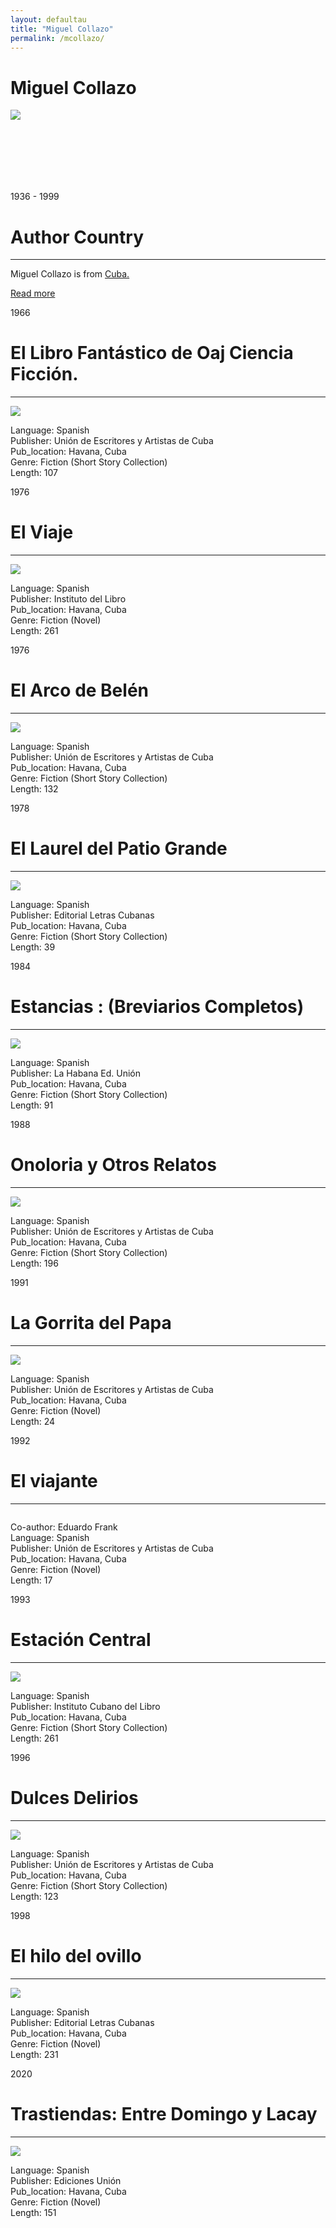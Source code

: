 ```yaml
---
layout: defaultau
title: "Miguel Collazo"
permalink: /mcollazo/
---
```

<!-- partial:index.partial.html -->
<div class="content">
    <h1>Miguel Collazo</h1>
    <div class="quote">
        <div><img src="https://images.squarespace-cdn.com/content/v1/54ef4a93e4b01b969d320540/1570830420560-QH9GJL95EMYSRBPL89N0/Miguel+Collazo.jpg?format=1000w" class="logo"></div>
    </div>
    <div class="timeline">
        <div style="padding-bottom:100px;"></div>
        <div class="block">
            <div class="date right"><p class="right">1936 - 1999</p></div>
            <div class="dot"></div>
            <div class="left first">
            <div class="author_country">
                <h1>Author Country</h1><hr>
            <div class="aclocation"><p>Miguel Collazo is from <a href="{{ site.baseurl }}/14">Cuba.</a></p></div>
                <div class="acreadmore"><a href="https://es.wikipedia.org/wiki/Miguel_Collazo" target="_blank">Read more</a></div>
            </div>
            </div>
        </div>
        <div class="block">
            <div class="date left"><p class="left">1966</p></div>
            <div class="dot"></div>
            <div class="right">
                <h1>El Libro Fantástico de Oaj Ciencia Ficción.</h1><hr>
                <p><img src="https://books.google.dm/books/content?id=Rh5TAAAAMAAJ&printsec=frontcover&img=1&zoom=1&imgtk=AFLRE725RUUn0fPsxXyiNRIM93TJEVvp6lGRrL5Qk428pXq4I4mzwmjDhgfJDpJOpISxnl8oaz0B1L8wPmJeu_aAwSxIn4j5tGNA_NTsBfBV7BVfS7Dw4SIp9bHkywPwOPbkSTMckv3R"></p>
                <p>
                Language: Spanish<br/>
                Publisher: Unión de Escritores y Artistas de Cuba<br/>
                Pub_location: Havana, Cuba<br/>
                Genre: Fiction (Short Story Collection)<br/>
                Length: 107</p>
            </div>
        </div>
        <div class="block">
            <div class="date right"><p class="right">1976</p></div>
            <div class="dot"></div>
            <div class="left hide">
                <h1>El Viaje</h1><hr>
                <p><img src="https://m.media-amazon.com/images/I/51r-d8W7nPL.jpg"></p>
                <p>Language: Spanish<br/>
                Publisher: Instituto del Libro<br/>
                Pub_location: Havana, Cuba<br/>
                Genre: Fiction (Novel)<br/>
                Length: 261</p>
            </div>
        </div>
        <div class="block">
            <div class="date left"><p class="left">1976</p></div>
            <div class="dot"></div>
            <div class="right hide">
                <h1>El Arco de Belén</h1><hr>
                <p><img src="https://books.google.dm/books/content?id=VHpAAAAAYAAJ&printsec=frontcover&img=1&zoom=1&imgtk=AFLRE730Z8qRk8IWGX1AWRglxHMqxCOEmBC70-wI6RYxXFoPu25wd22HFZmmhvR7qNCQcjMzG7qeV9ghrrcBuDH2GgySOxmWAkkOtgu5XirQCsLvSxBMBC5685OBfWsldB0G0kLErPPz"></p>
                <p>Language: Spanish<br/>
                Publisher: Unión de Escritores y Artistas de Cuba<br/>
                Pub_location: Havana, Cuba<br/>
                Genre: Fiction (Short Story Collection)<br/>
                Length: 132</p>
            </div>
        </div>
        <div class="block">
            <div class="date right"><p class="right">1978</p></div>
            <div class="dot"></div>
            <div class="left hide">
                <h1>El Laurel del Patio Grande</h1><hr>
                <p><img src="https://images-na.ssl-images-amazon.com/images/I/51RZJ1vTozL._SX373_BO1,204,203,200_.jpg"></p>
                <p>Language: Spanish<br/>
                Publisher: Editorial Letras Cubanas<br/>
                Pub_location: Havana, Cuba<br/>
                Genre: Fiction (Short Story Collection)<br/>
                Length: 39</p>
            </div>
        </div>
        <div class="block">
            <div class="date left"><p class="left">1984</p></div>
            <div class="dot"></div>
            <div class="right hide">
                <h1>Estancias : (Breviarios Completos)</h1><hr>
                <p><img src="https://m.media-amazon.com/images/I/51u2FFDQbyL._SY291_BO1,204,203,200_QL40_FMwebp_.jpg"></p>
                <p>Language: Spanish<br/>
                Publisher: La Habana Ed. Unión<br/>
                Pub_location: Havana, Cuba<br/>
                Genre: Fiction (Short Story Collection)<br/>
                Length: 91</p>
            </div>
        </div>
        <div class="block">
            <div class="date right"><p class="right">1988</p></div>
            <div class="dot"></div>
            <div class="left hide">
                <h1>Onoloria y Otros Relatos</h1><hr>
                <p><img src="https://www.ecured.cu/images/thumb/3/3f/741229291.0.l.jpg/390px-741229291.0.l.jpg"></p>
                <p>Language: Spanish<br/>
                Publisher: Unión de Escritores y Artistas de Cuba<br/>
                Pub_location: Havana, Cuba<br/>
                Genre: Fiction (Short Story Collection)<br/>
                Length: 196</p>
            </div>
        </div>
        <div class="block">
            <div class="date left"><p class="left">1991</p></div>
            <div class="dot"></div>
            <div class="right hide">
                <h1>La Gorrita del Papa</h1><hr>
                <p><img src="https://books.google.dm/books/content?id=hkjmAAAAMAAJ&printsec=frontcover&img=1&zoom=1&imgtk=AFLRE73dIYdHL7Mba4P63nzyPw3aKBnOUpbmfWyIOwAEIlCFlgJvLg30E7cLSibDi-MVqF1fknsRkKYxK2YN9iGqyjN-b7Q2wocvLaKWYwq8KzoDb-sk8yDgHLx2HCXwNsCfzqBorFVY"></p>
                <p>Language: Spanish<br/>
                Publisher: Unión de Escritores y Artistas de Cuba<br/>
                Pub_location: Havana, Cuba<br/>
                Genre: Fiction (Novel)<br/>
                Length: 24</p>
            </div>
        </div>
        <div class="block">
            <div class="date right"><p class="right">1992</p></div>
            <div class="dot"></div>
            <div class="left hide">
                <h1>El viajante</h1><hr>
                <p><img src=""></p>
                <p>
                Co-author: Eduardo Frank<br/>
                Language: Spanish<br/>
                Publisher: Unión de Escritores y Artistas de Cuba<br/>
                Pub_location: Havana, Cuba<br/>
                Genre: Fiction (Novel)<br/>
                Length: 17</p>
             </div>
        </div>
        <div class="block">
            <div class="date left"><p class="left">1993</p></div>
            <div class="dot"></div>
            <div class="right hide">
                <h1>Estación Central</h1><hr>
                <p><img src="https://books.google.dm/books/content?id=7pQfAQAAIAAJ&printsec=frontcover&img=1&zoom=1&imgtk=AFLRE71-TIyZln3FLAzVW6cphNl7HswwQpBEB91HT5N59UVrJP0_dcvvkDL6Ei83zYYBzltdA1FfAjW4BApOICd_jSGh9hDyBM0kSfwkwYWWk4C89xaK5zpavVxb3IzyyaKYL0R5WJnn"></p>
                <p>Language: Spanish<br/>
                Publisher: Instituto Cubano del Libro<br/>
                Pub_location: Havana, Cuba<br/>
                Genre: Fiction (Short Story Collection)<br/>
                Length: 261</p>
            </div>
        </div>
        <div class="block">
            <div class="date right"><p class="right">1996</p></div>
            <div class="dot"></div>
            <div class="left hide">
                <h1>Dulces Delirios</h1><hr>
                <p><img src="https://books.google.dm/books/content?id=o16oAAAAIAAJ&printsec=frontcover&img=1&zoom=1&imgtk=AFLRE71W-jE_b4ZYXOnxP_ix-zJLHEGnbP0ALkoQOr9SCoqBj9AtSbI3TwlabAihQZI_q1fTvUHt2u6eRlUZ-xstqblyaJgaVj1neom2sOFNKMOdnbJgsv3C28s64YUasgSLQPRlEngI"></p>
                <p>Language: Spanish<br/>
                Publisher: Unión de Escritores y Artistas de Cuba<br/>
                Pub_location: Havana, Cuba<br/>
                Genre: Fiction (Short Story Collection)<br/>
                Length: 123</p>
            </div>
        </div>
        <div class="block">
            <div class="date left"><p class="left">1998</p></div>
            <div class="dot"></div>
            <div class="right hide">
                <h1>El hilo del ovillo</h1><hr>
                <p><img src="https://www.ecured.cu/images/0/01/El_Hilo_del_Ovillo.jpg"></p>
                <p>Language: Spanish<br/>
                Publisher: Editorial Letras Cubanas<br/>
                Pub_location: Havana, Cuba<br/>
                Genre: Fiction (Novel)<br/>
                Length: 231</p>
            </div>
        </div>
        <div class="block">
            <div class="date right"><p class="right">2020</p></div>
            <div class="dot"></div>
            <div class="left hide">
                <h1>Trastiendas: Entre Domingo y Lacay</h1><hr>
                <p><img src="https://books.google.com/books/content?id=kZUfAQAAIAAJ&printsec=frontcover&img=1&zoom=1&imgtk=AFLRE72-vkN9JRjocdCCXiwXZYVVrxRLZPnDZ3ooHR2ys20puUbmopRRMBjOwAdeA2jWCpmNLuunroiSkkvRUcHR40XjibuTXrKc1vzOgRoD5Zix9TLCvU-mQMNzkSArsL6dSet8-H4n"></p>
                <p>Language: Spanish<br/>
                Publisher: Ediciones Unión<br/>
                Pub_location: Havana, Cuba<br/>
                Genre: Fiction (Novel)<br/>
                Length: 151</p>
            </div>
        </div>
  <!-- partial -->
<script src='https://cdnjs.cloudflare.com/ajax/libs/jquery/3.1.1/jquery.min.js'></script><script  src="{{ site.baseurl }}/assets/js/authorscript.js"></script>
